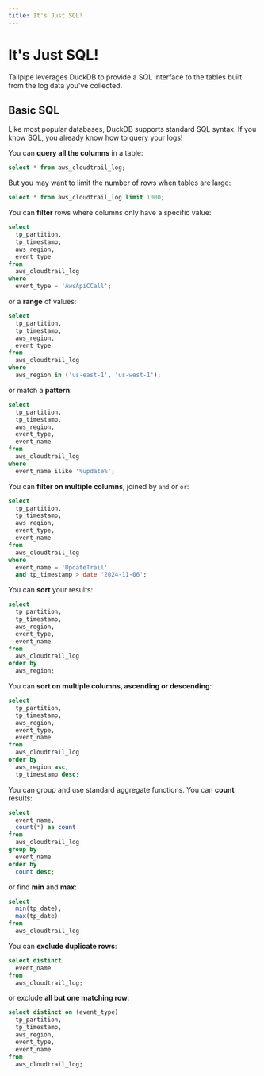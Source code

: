 ```yaml
---
title: It's Just SQL!
---
```


# It's Just SQL!

Tailpipe leverages DuckDB to provide a SQL interface to the tables built from the log data you've collected.

## Basic SQL

Like most popular databases, DuckDB supports standard SQL syntax. If you know SQL, you already know how to query your logs!

You can **query all the columns** in a table:

```sql
select * from aws_cloudtrail_log;
```

But you may want to limit the number of rows when tables are large:

```sql
select * from aws_cloudtrail_log limit 1000;
```


You can **filter** rows where columns only have a specific value: 
```sql
select
  tp_partition,
  tp_timestamp,
  aws_region,
  event_type
from
  aws_cloudtrail_log
where
  event_type = 'AwsApiCCall';
```

or a **range** of values:

```sql
select
  tp_partition,
  tp_timestamp,
  aws_region,
  event_type
from
  aws_cloudtrail_log
where
  aws_region in ('us-east-1', 'us-west-1');
```

or match a **pattern**: 

```sql
select
  tp_partition,
  tp_timestamp,
  aws_region,
  event_type,
  event_name
from
  aws_cloudtrail_log
where
  event_name ilike '%update%';
```

You can **filter on multiple columns**, joined by `and` or `or`:

```sql
select
  tp_partition,
  tp_timestamp,
  aws_region,
  event_type,
  event_name
from
  aws_cloudtrail_log
where
  event_name = 'UpdateTrail'
  and tp_timestamp > date '2024-11-06';
```

You can **sort** your results:

```sql
select
  tp_partition,
  tp_timestamp,
  aws_region,
  event_type,
  event_name
from
  aws_cloudtrail_log
order by
  aws_region;
```

You can **sort on multiple columns, ascending or descending**:

```sql
select
  tp_partition,
  tp_timestamp,
  aws_region,
  event_type,
  event_name
from
  aws_cloudtrail_log
order by
  aws_region asc,
  tp_timestamp desc;
```

You can group and use standard aggregate functions. You can **count** results:

```sql
select
  event_name,
  count(*) as count
from
  aws_cloudtrail_log
group by
  event_name
order by
  count desc;
```

or find **min** and **max**:
```sql
select
  min(tp_date),
  max(tp_date)
from
  aws_cloudtrail_log
```

You can **exclude duplicate rows**:
```sql
select distinct
  event_name
from
  aws_cloudtrail_log;
```

or exclude **all but one matching row**:
```sql
select distinct on (event_type)
  tp_partition,
  tp_timestamp,
  aws_region,
  event_type,
  event_name
from
  aws_cloudtrail_log;
```

